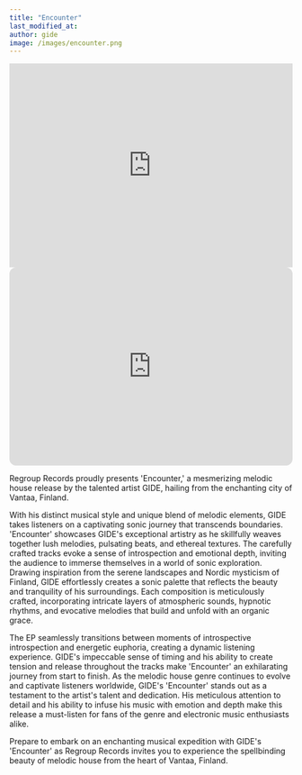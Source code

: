 ```yaml
---
title: "Encounter"
last_modified_at:
author: gide
image: /images/encounter.png
---
```


<iframe src="https://embed.beatport.com/?id=4142047&type=release" width="100%" height="362" frameborder="0" scrolling="no" style="max-width:600px;"></iframe>

<iframe style="border-radius:12px" src="https://open.spotify.com/embed/album/5jamSHuGCFkOjJcF6Te3Sp?utm_source=generator" width="100%" height="352" frameBorder="0" allowfullscreen="" allow="autoplay; clipboard-write; encrypted-media; fullscreen; picture-in-picture" loading="lazy"></iframe>

Regroup Records proudly presents 'Encounter,' a mesmerizing melodic house release by the talented artist GIDE, hailing from the enchanting city of Vantaa, Finland. 

With his distinct musical style and unique blend of melodic elements, GIDE takes listeners on a captivating sonic journey that transcends boundaries. 'Encounter' showcases GIDE's exceptional artistry as he skillfully weaves together lush melodies, pulsating beats, and ethereal textures. The carefully crafted tracks evoke a sense of introspection and emotional depth, inviting the audience to immerse themselves in a world of sonic exploration. Drawing inspiration from the serene landscapes and Nordic mysticism of Finland, GIDE effortlessly creates a sonic palette that reflects the beauty and tranquility of his surroundings. Each composition is meticulously crafted, incorporating intricate layers of atmospheric sounds, hypnotic rhythms, and evocative melodies that build and unfold with an organic grace. 

The EP seamlessly transitions between moments of introspective introspection and energetic euphoria, creating a dynamic listening experience. GIDE's impeccable sense of timing and his ability to create tension and release throughout the tracks make 'Encounter' an exhilarating journey from start to finish. As the melodic house genre continues to evolve and captivate listeners worldwide, GIDE's 'Encounter' stands out as a testament to the artist's talent and dedication. His meticulous attention to detail and his ability to infuse his music with emotion and depth make this release a must-listen for fans of the genre and electronic music enthusiasts alike. 

Prepare to embark on an enchanting musical expedition with GIDE's 'Encounter' as Regroup Records invites you to experience the spellbinding beauty of melodic house from the heart of Vantaa, Finland.